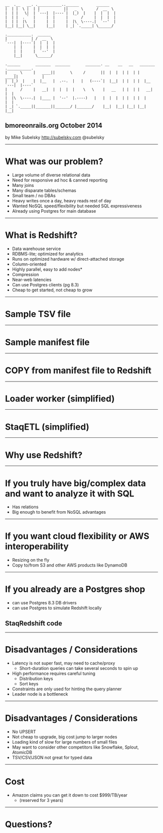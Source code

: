     __  .__   __. .___________..______        ______
    |  | |  \ |  | |           ||   _  \      /  __  \
    |  | |   \|  | `---|  |----`|  |_)  |    |  |  |  |
    |  | |  . `  |     |  |     |      /     |  |  |  |
    |  | |  |\   |     |  |     |  |\  \----.|  `--'  |
    |__| |__| \__|     |__|     | _| `._____| \______/

    .___________.  ______
    |           | /  __  \
    `---|  |----`|  |  |  |
        |  |     |  |  |  |
        |  |     |  `--'  |
        |__|      \______/

    .______       _______  _______       _______. __    __   __   _______ .___________.
    |   _  \     |   ____||       \     /       ||  |  |  | |  | |   ____||           |
    |  |_)  |    |  |__   |  .--.  |   |   (----`|  |__|  | |  | |  |__   `---|  |----`
    |      /     |   __|  |  |  |  |    \   \    |   __   | |  | |   __|      |  |
    |  |\  \----.|  |____ |  '--'  |.----)   |   |  |  |  | |  | |  |         |  |
    | _| `._____||_______||_______/ |_______/    |__|  |__| |__| |__|         |__|

## bmoreonrails.org October 2014

by Mike Subelsky
http://subelsky.com
@subelsky

---
# What was our problem?

* Large volume of diverse relational data
* Need for responsive ad hoc & canned reporting
* Many joins
* Many disparate tables/schemas
* Small team / no DBAs
* Heavy writes once a day, heavy reads rest of day
* Wanted NoSQL speed/flexibility but needed SQL expressiveness
* Already using Postgres for main database

---
# What is Redshift?

* Data warehouse service
* RDBMS-lite; optimized for analytics
* Runs on optimized hardware w/ direct-attached storage
* Column-oriented
* Highly parallel, easy to add nodes*
* Compression
* Near-web latencies
* Can use Postgres clients (pg 8.3)
* Cheap to get started, not cheap to grow

---
# Sample TSV file

---
# Sample manifest file

---
# COPY from manifest file to Redshift

---
# Loader worker (simplified)

---
# StaqETL (simplified)

---
# Why use Redshift?

---
# If you truly have big/complex data and want to analyze it with SQL

* Has relations
* Big enough to benefit from NoSQL advantages

---
# If you want cloud flexibility or AWS interoperability

* Resizing on the fly
* Copy to/from S3 and other AWS products like DynamoDB

---
# If you already are a Postgres shop
* can use Postgres 8.3 DB drivers
* can use Postgres to simulate Redshift locally

## StaqRedshift code

---
# Disadvantages / Considerations

* Latency is not super fast, may need to cache/proxy
  * Short-duration queries can take several seconds to spin up
* High performance requires careful tuning
  * Distribution keys
  * Sort keys
* Constraints are only used for hinting the query planner
* Leader node is a bottleneck

---
# Disadvantages / Considerations

* No UPSERT
* Not cheap to upgrade, big cost jump to larger nodes
* Loading kind of slow for large numbers of small files
* May want to consider other competitors like Snowflake, Splout, AtomicDB
* TSV/CSV/JSON not great for typed data

---
# Cost

* Amazon claims you can get it down to cost $999/TB/year
  * (reserved for 3 years)

---
# Questions?
